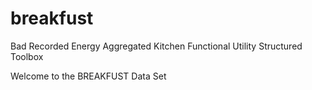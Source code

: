 # breakfust
Bad Recorded Energy Aggregated Kitchen Functional Utility Structured Toolbox 

Welcome to the BREAKFUST Data Set

